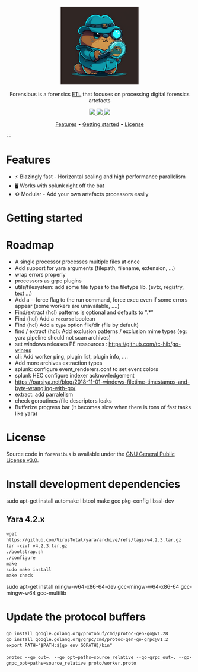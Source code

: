 <div align="center">
<p><img width="210" src="docs/static/logo.png"/></p>
<!-- <h2><strong>Forensibus</strong></h2> -->
<p>Forensibus is a forensics <a href="https://en.wikipedia.org/wiki/Extract,_transform,_load">ETL</a> that focuses on processing digital forensics artefacts</p>
<p>
    <a href="https://github.com/jurelou/forensibus/actions/workflows/test.yml">
    <img src="https://github.com/jurelou/forensibus/actions/workflows/test.yml/badge.svg"/>
    </a>
    <a href="https://goreportcard.com/report/github.com/jurelou/forensibus">
    <img src="https://goreportcard.com/badge/github.com/jurelou/forensibus"/>
    </a>
    <a href="https://deepsource.io/gh/jurelou/forensibus">
    <img src="https://deepsource.io/gh/jurelou/forensibus.svg/?label=active+issues&show_trend=true&token=grbhROhG-pVFvqhtQJUvozTU)](https://deepsource.io/gh/jurelou/forensibus/?ref=repository-badge"/>
    </a>

</p>
<p>
  <a href="#Features">Features</a> •
  <a href="#getting-started">Getting started</a> •
  <a href="#license">License</a>
</p>
</div>

--

# Features

- ⚡ Blazingly fast - Horizontal scaling and high performance parallelism
- 🖥️ Works with splunk right off the bat
- ⚙️ Modular - Add your own artefacts processors easily

# Getting started

# Roadmap

- A single processor processes multiple files at once
- Add support for yara arguments (filepath, filename, extension, ...)
- wrap errors properly
- processors as grpc plugins
- utils/filesystem: add some file types to the filetype lib. (evtx, registry, text ...)
- Add a --force flag to the run command, force exec even if some errors appear (some workers are unavailable, ....)
- Find/extract (hcl) patterns is optional and defaults to ".*"
- Find (hcl) Add a `recurse` boolean
- Find (hcl) Add a `type` option file/dir (file by default)
- find / extract (hcl): Add exclusion patterns / exclusion mime types (eg: yara pipeline should not scan archives)
- set windows releases PE ressources : https://github.com/tc-hib/go-winres
- cli: Add worker ping, plugin list, plugin info, ....
- Add more archives extraction types
- splunk: configure event_renderers.conf to set event colors
- splunk HEC configure indexer acknowledgement
- https://parsiya.net/blog/2018-11-01-windows-filetime-timestamps-and-byte-wrangling-with-go/
- extract: add parralelism
- check goroutines /file descriptors leaks
- Bufferize progress bar (it becomes slow when there is tons of fast tasks like yara)

# License

Source code in `forensibus` is available under the [GNU General Public License v3.0](/LICENSE).


# Install development dependencies

sudo apt-get install automake libtool make gcc pkg-config libssl-dev

## Yara 4.2.x


```
wget https://github.com/VirusTotal/yara/archive/refs/tags/v4.2.3.tar.gz
tar -xzvf v4.2.3.tar.gz
./bootstrap.sh
./configure
make
sudo make install
make check
```

sudo apt-get install mingw-w64-x86-64-dev gcc-mingw-w64-x86-64 gcc-mingw-w64 gcc-multilib

# Update the protocol buffers

```
go install google.golang.org/protobuf/cmd/protoc-gen-go@v1.28
go install google.golang.org/grpc/cmd/protoc-gen-go-grpc@v1.2
export PATH="$PATH:$(go env GOPATH)/bin"

protoc --go_out=. --go_opt=paths=source_relative --go-grpc_out=. --go-grpc_opt=paths=source_relative proto/worker.proto
```
